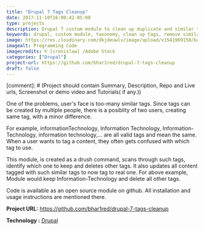 ```yaml
---
title: "Drupal 7 Tags Cleanup"
date: 2017-11-10T16:00:42-05:00
type: projects
description: Drupal 7 custom module to clean up duplicate and similar tags.  
keywords: drupal, custom module, taxonomy, clean up tags, remove similar taxonomy, website, web development
image: https://res.cloudinary.com/dkjdeuwlv/image/upload/v1541969158/bargavkondapu.com/projects/code-preview.jpg
imagealt: Programming Code
imagecredits: © [cronislaw] /Adobe Stock
categories: ["Drupal"]
project-url: https://github.com/bhar1red/drupal-7-tags-cleanup
draft: false
---
```


[comment]: # (Project should contain Summary, Description, Repo and Live urls, Screenshot or demo video and Tutorials( if any.))

One of the problems, user's face is too-many similar tags. Since tags can be created by multiple people, there is a posiblity of two users, creating same tag, with a minor difference.

For example, informationTechnology, Information Technology, Information-Technology, information technology,... are all valid tags and mean the same. When a user wants to tag a content, they often gets confused with which tag to use.

This module, is created as a drush command, scans through such tags, identify which one to keep and deletes other tags. It also updates all content tagged with such similar tags to now tag to real one. For above example, Module would keep Information-Technology and delete all other tags.

Code is available as an open source module on github. All installation and usage instructions are mentioned there.


**Project URL:** https://github.com/bhar1red/drupal-7-tags-cleanup

**Technology :**  [Drupal](https://www.drupal.org/)
